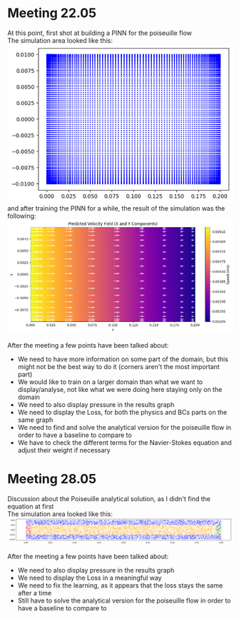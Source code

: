 # Meeting 22.05

At this point, first shot at building a PINN for the poiseuille flow <br>
The simulation area looked like this: <br>
![img](/images/domain1.png) <br>
and after training the PINN for a while, the result of the simulation was the following: <br>
![img](/images/simu1.png)<br>

After the meeting a few points have been talked about:
- We need to have more information on some part of the domain, but this might not be the best way to do it (corners aren't the most important part)
- We would like to train on a larger domain than what we want to display/analyse, not like what we were doing here staying only on the domain
- We need to also display pressure in the results graph
- We need to display the Loss, for both the physics and BCs parts on the same graph
- We need to find and solve the analytical version for the poiseuille flow in order to have a baseline to compare to
- We have to check the different terms for the Navier-Stokes equation and adjust their weight if necessary


# Meeting 28.05

Discussion about the Poiseuille analytical solution, as I didn't find the equation at first <br>
The simulation area looked like this: <br>
![img](/images/domain2.png) <br>


After the meeting a few points have been talked about:
- We need to also display pressure in the results graph
- We need to display the Loss in a meaningful way
- We need to fix the learning, as it appears that the loss stays the same after a time
- Still have to solve the analytical version for the poiseuille flow in order to have a baseline to compare to
